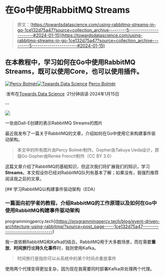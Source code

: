 # 在Go中使用RabbitMQ Streams

> 原文：[https://towardsdatascience.com/using-rabbitmq-streams-in-go-1ce132d75a47?source=collection_archive---------5-----------------------#2024-01-15](https://towardsdatascience.com/using-rabbitmq-streams-in-go-1ce132d75a47?source=collection_archive---------5-----------------------#2024-01-15)

## 在本教程中，学习如何在Go中使用RabbitMQ Streams，既可以使用Core，也可以使用插件。

[](https://programmingpercy.medium.com/?source=post_page---byline--1ce132d75a47--------------------------------)[![Percy Bolmér](../Images/34949a468cbbb5c609807903775afddb.png)](https://programmingpercy.medium.com/?source=post_page---byline--1ce132d75a47--------------------------------)[](https://towardsdatascience.com/?source=post_page---byline--1ce132d75a47--------------------------------)[![Towards Data Science](../Images/a6ff2676ffcc0c7aad8aaf1d79379785.png)](https://towardsdatascience.com/?source=post_page---byline--1ce132d75a47--------------------------------) [Percy Bolmér](https://programmingpercy.medium.com/?source=post_page---byline--1ce132d75a47--------------------------------)

·发布在[Towards Data Science](https://towardsdatascience.com/?source=post_page---byline--1ce132d75a47--------------------------------) ·21分钟阅读·2024年1月15日

--

![](../Images/aeb857ebda89f9995f767e59f79fb5b5.png)

一张由Dall-E创建的表示RabbitMQ Streams的图片

最近我发布了一篇关于RabbitMQ的文章，介绍如何在Go中使用它来构建事件驱动架构。

> 本文中的所有图片由Percy Bolmér制作。Gopher由Takuya Ueda设计，原版Go Gopher由Renée French制作（CC BY 3.0）

这篇文章介绍了RabbitMQ的基础知识，但这次我们将扩展我们的知识，学习**Streams**。本文假设你已经对RabbitMQ队列有基本了解；如果没有，我强烈推荐阅读我之前的文章。

[](https://programmingpercy.tech/blog/event-driven-architecture-using-rabbitmq/?source=post_page-----1ce132d75a47--------------------------------) [## 学习RabbitMQ以构建事件驱动架构（EDA）

### 一篇面向初学者的教程，介绍RabbitMQ的工作原理以及如何在Go中使用RabbitMQ构建事件驱动架构

programmingpercy.tech](https://programmingpercy.tech/blog/event-driven-architecture-using-rabbitmq/?source=post_page-----1ce132d75a47--------------------------------)

我一直依赖RabbitMQ和Kafka的结合。RabbitMQ用于大多数场景，而在需要**重放**、**时间旅行**或**持久化事件**时，我则使用Kafka。

> 时间旅行是指你可以从系统中的某个时间点重放事件

使用两个代理变得更加复杂，因为现在我需要同时部署Kafka并处理两个代理。
